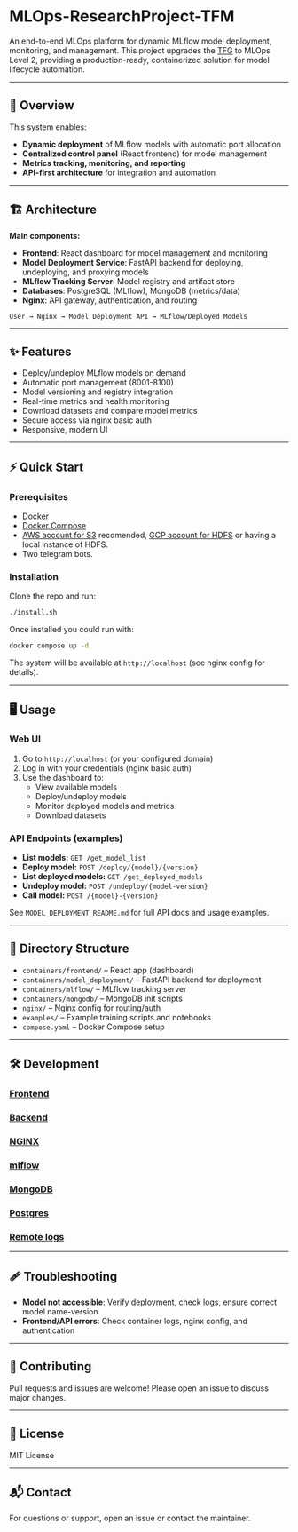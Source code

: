 
# MLOps-ResearchProject-TFM

An end-to-end MLOps platform for dynamic MLflow model deployment, monitoring, and management. This project upgrades the [TFG](https://oa.upm.es/74985/) to MLOps Level 2, providing a production-ready, containerized solution for model lifecycle automation.

---

## 🚀 Overview

This system enables:
- **Dynamic deployment** of MLflow models with automatic port allocation
- **Centralized control panel** (React frontend) for model management
- **Metrics tracking, monitoring, and reporting**
- **API-first architecture** for integration and automation

---

## 🏗️ Architecture

**Main components:**
- **Frontend**: React dashboard for model management and monitoring
- **Model Deployment Service**: FastAPI backend for deploying, undeploying, and proxying models
- **MLflow Tracking Server**: Model registry and artifact store
- **Databases**: PostgreSQL (MLflow), MongoDB (metrics/data)
- **Nginx**: API gateway, authentication, and routing

```
User → Nginx → Model Deployment API → MLflow/Deployed Models
```

---

## ✨ Features

- Deploy/undeploy MLflow models on demand
- Automatic port management (8001-8100)
- Model versioning and registry integration
- Real-time metrics and health monitoring
- Download datasets and compare model metrics
- Secure access via nginx basic auth
- Responsive, modern UI

---

## ⚡ Quick Start

### Prerequisites
- [Docker](https://www.docker.com/)
- [Docker Compose](https://docs.docker.com/compose/)
- [AWS account for S3](https://console.aws.amazon.com/s3/home) recomended, [GCP account for HDFS](https://console.cloud.google.com/dataproc) or having a local instance of HDFS.
- Two telegram bots.

### Installation
Clone the repo and run:

```bash
./install.sh
```

Once installed you could run with:

```bash
docker compose up -d
```

The system will be available at `http://localhost` (see nginx config for details).

---

## 🖥️ Usage

### Web UI
1. Go to `http://localhost` (or your configured domain)
2. Log in with your credentials (nginx basic auth)
3. Use the dashboard to:
	- View available models
	- Deploy/undeploy models
	- Monitor deployed models and metrics
	- Download datasets

### API Endpoints (examples)

- **List models:** `GET /get_model_list`
- **Deploy model:** `POST /deploy/{model}/{version}`
- **List deployed models:** `GET /get_deployed_models`
- **Undeploy model:** `POST /undeploy/{model-version}`
- **Call model:** `POST /{model}-{version}`

See `MODEL_DEPLOYMENT_README.md` for full API docs and usage examples.

---

## 📁 Directory Structure

- `containers/frontend/` – React app (dashboard)
- `containers/model_deployment/` – FastAPI backend for deployment
- `containers/mlflow/` – MLflow tracking server
- `containers/mongodb/` – MongoDB init scripts
- `nginx/` – Nginx config for routing/auth
- `examples/` – Example training scripts and notebooks
- `compose.yaml` – Docker Compose setup

---

## 🛠️ Development

### [Frontend](https://github.com/aloncrack7/MLOps-ResearchProject-TFM/blob/main/containers/frontend/README.md)
### [Backend](https://github.com/aloncrack7/MLOps-ResearchProject-TFM/blob/main/containers/model_deployment/README.md)
### [NGINX](https://github.com/aloncrack7/MLOps-ResearchProject-TFM/blob/main/containers/nginx/README.md)
### [mlflow](https://github.com/aloncrack7/MLOps-ResearchProject-TFM/blob/main/containers/mlflow/README.md)
### [MongoDB](https://github.com/aloncrack7/MLOps-ResearchProject-TFM/blob/main/containers/mongodb/README.md)
### [Postgres](https://github.com/aloncrack7/MLOps-ResearchProject-TFM/blob/main/containers/postgres/README.md)
### [Remote logs](https://github.com/aloncrack7/MLOps-ResearchProject-TFM/blob/main/containers/remote_logs/README.md)

---

## 🩹 Troubleshooting

- **Model not accessible**: Verify deployment, check logs, ensure correct model name-version
- **Frontend/API errors**: Check container logs, nginx config, and authentication

---

## 🤝 Contributing

Pull requests and issues are welcome! Please open an issue to discuss major changes.

---

## 📄 License

MIT License

---

## 📬 Contact

For questions or support, open an issue or contact the maintainer.
